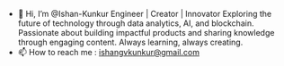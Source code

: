 - 👋 Hi, I’m @Ishan-Kunkur
Engineer | Creator | Innovator
Exploring the future of technology through data analytics, AI, and blockchain.
Passionate about building impactful products and sharing knowledge through engaging content.
Always learning, always creating.
- 📫 How to reach me : ishangvkunkur@gmail.com

<!---
Ishan-Kunkur/Ishan-Kunkur is a ✨ special ✨ repository because its `README.md` (this file) appears on your GitHub profile.
You can click the Preview link to take a look at your changes.
--->
